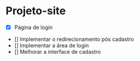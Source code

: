 # Projeto-site

- [x] Página de login
- [] Implementar o redirecionamento pós cadastro
- [] Implementar a área de login
- [] Melhorar a interface de cadastro
